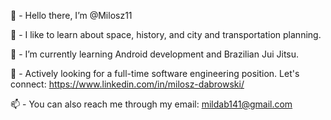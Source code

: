 
👋 - Hello there, I’m @Milosz11

👀 - I like to learn about space, history, and city and transportation planning.

🌱 - I’m currently learning Android development and Brazilian Jui Jitsu.

💞️ - Actively looking for a full-time software engineering position. Let's connect: https://www.linkedin.com/in/milosz-dabrowski/

📫 - You can also reach me through my email: mildab141@gmail.com
